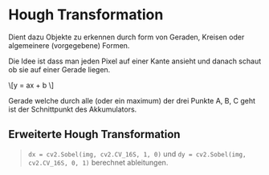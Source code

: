 # Hough Transformation

Dient dazu Objekte zu erkennen durch form von Geraden,
Kreisen oder algemeinere (vorgegebene) Formen.

Die Idee ist dass man jeden Pixel auf einer Kante ansieht
und danach schaut ob sie auf einer Gerade liegen.

\\[y = ax + b \\]

Gerade welche durch alle (oder ein maximum) der drei Punkte A, B, C geht
ist der Schnittpunkt des Akkumulators.

## Erweiterte Hough Transformation


> `dx = cv2.Sobel(img, cv2.CV_16S, 1, 0)` und `dy = cv2.Sobel(img, cv2.CV_16S, 0, 1)` berechnet ableitungen.